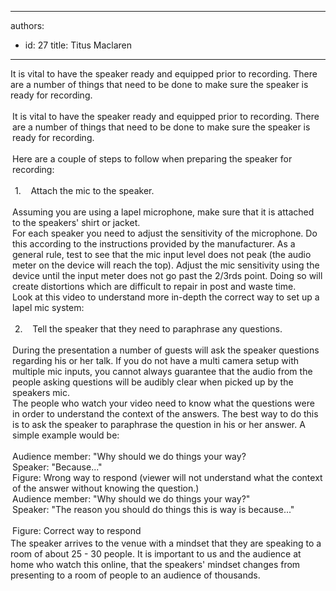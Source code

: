 

---
authors:
  - id: 27
    title: Titus Maclaren
---




<span class='intro'> <p class="MsoNormal">It is vital to have the speaker ready and equipped prior to recording. There are a number of things that need to be done to make sure the speaker is ready for recording.</p> </span>

<div style="background-image&#58;none;text-align&#58;left;padding-bottom&#58;3px;margin&#58;0px;padding-left&#58;3px;padding-right&#58;3px;word-wrap&#58;break-word;padding-top&#58;3px;"><div>It is vital to have the speaker ready and equipped prior to recording. There are a number of things that need to be done to make sure the speaker is ready for recording.</div>
<div>&#160;</div>
<div>Here are a couple of steps to follow when preparing the speaker for recording&#58;</div>
<div>&#160;</div>
<div>&#160;1.&#160;&#160;&#160; Attach the mic to the speaker.</div>
<div>&#160;</div>
<div>Assuming you are using a lapel microphone, make sure that it is attached to the speakers' shirt or jacket.</div>
<div>For each speaker you need to adjust the sensitivity of the microphone. Do this according to the instructions provided by the manufacturer. As a general rule, test to see that the mic input level does not peak (the audio meter on the device will reach the top). Adjust the mic sensitivity using the device until the input meter does not go past the 2/3rds point. Doing so will create distortions which are difficult to repair in post and waste time.</div>
<div>Look at this video to understand more in-depth the correct way to set up a lapel mic system&#58;<div class="ms-rtestate-read ms-rte-wpbox"><div id="div_69ce32db-1dbd-494b-8236-09b153c027e4" class="ms-rtestate-notify  ms-rtestate-read 69ce32db-1dbd-494b-8236-09b153c027e4"></div><span id="__publishingReusableFragment"></span>
<span id="__publishingReusableFragment"></span><span id="__publishingReusableFragment"></span><div id="vid_69ce32db-1dbd-494b-8236-09b153c027e4" style="display&#58;none;"></div></div>
</div>
<div>&#160;</div>
<div>&#160;2.&#160;&#160;&#160; Tell the speaker that they need to paraphrase any questions.</div>
<div>&#160;</div>
<div>During the presentation a number of guests will ask the speaker questions regarding his or her talk. If you do not have a multi camera setup with multiple mic inputs, you cannot always guarantee that the audio from the people asking questions will be audibly clear when picked up by the speakers mic.</div>
<div>The people who watch your video need to know what the questions were in order to understand the context of the answers. The best way to do this is to ask the speaker to paraphrase the question in his or her answer. A simple example would be&#58;</div>
<div>&#160;</div>
<div class="ssw-rteStyle-GreyBox">Audience member&#58; &quot;Why should we do things your way? <br>Speaker&#58; &quot;Because...&quot;</div>
<span class="ssw-rteStyle-FigureBad">Figure&#58;&#160;Wrong way to respond (viewer will not understand what the context of the answer without knowing the question.)</span> <div class="ssw-rteStyle-GreyBox">Audience member&#58; &quot;Why should we do things your way?&quot;<br>Speaker&#58; &quot;The reason you should do things this is way is because...&quot;</div>
<br><span class="ssw-rteStyle-FigureGood">Figure&#58; Correct way to respond</span></div>
<div>The speaker arrives to the venue with a mindset that they are speaking to a room of about 25 - 30 people. It is important to us and the audience at home who watch this online, that the speakers' mindset changes from presenting to a room of people to an audience of thousands.</div>


